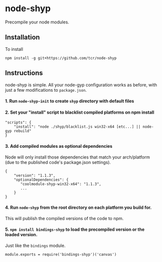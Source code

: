 # node-shyp

Precompile your node modules.

## Installation

To install

```
npm install -g git+https://github.com/tcr/node-shyp
```

## Instructions

node-shyp is simple. All your node-gyp configuration works as before, with just a few modifications to `package.json`.

#### 1. Run `node-shyp-init` to create `shyp` directory with default files

#### 2. Set your "install" script to blacklist compiled platforms on npm install

```
"scripts": {
	"install": "node ./shyp/blacklist.js win32-x64 [etc...] || node-gyp rebuild"
}
```

#### 3. Add compiled modules as optional dependencies

Node will only install those dependencies that match your arch/platform (due to the published code's package.json settings).

```
{
	"version": "1.1.3",
	"optionalDependencies": {
       "coolmodule-shyp-win32-x64": "1.1.3",
       ...
    }
}
```

#### 4. Run `node-shyp` from the root directory on each platform you build for.

This will publish the compiled versions of the code to npm.

#### 5. `npm install bindings-shyp` to load the precompiled version or the loaded version.

Just like the `bindings` module.

```
module.exports = require('bindings-shyp')('canvas')
```